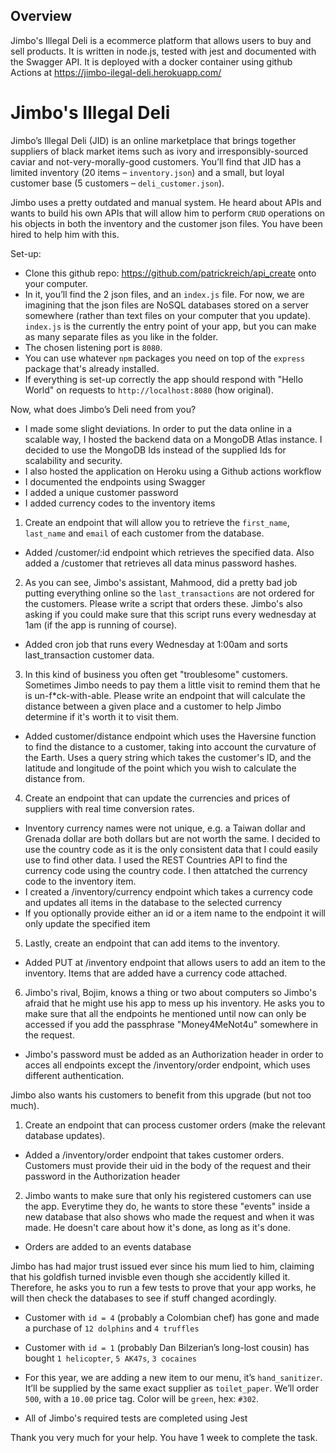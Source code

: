 ## Overview
 Jimbo's Illegal Deli is a ecommerce platform that allows users to buy and sell products.
 It is written in node.js, tested with jest and documented with the Swagger API.
 It is deployed with a docker container using github Actions at https://jimbo-ilegal-deli.herokuapp.com/

# Jimbo's Illegal Deli

Jimbo’s Illegal Deli (JID) is an online marketplace that brings together suppliers of black market items such as ivory and irresponsibly-sourced caviar and not-very-morally-good customers. You’ll find that JID has a limited inventory (20 items – `inventory.json`) and a small, but loyal customer base (5 customers – `deli_customer.json`). 

Jimbo uses a pretty outdated and manual system. He heard about APIs and wants to build his own APIs that will allow him to perform `CRUD` operations on his objects in both the inventory and the customer json files. You have been hired to help him with this. 

Set-up: 
  * Clone this github repo: https://github.com/patrickreich/api_create onto your computer. 
  * In it, you’ll find the 2 json files, and an `index.js` file. For now, we are imagining that the json files are NoSQL databases stored on a server somewhere (rather than text files on your computer that you update). `index.js` is the currently the entry point of your app, but you can make as many separate files as you like in the folder. 
  * The chosen listening port is `8080`. 
  * You can use whatever `npm` packages you need on top of the `express` package that's already installed. 
  * If everything is set-up correctly the app should respond with "Hello World" on requests to `http://localhost:8080` (how original). 

Now, what does Jimbo’s Deli need from you?

+ I made some slight deviations. In order to put the data online in a scalable way, I hosted the backend data on a MongoDB Atlas instance. I decided to use the MongoDB Ids instead of the supplied Ids for scalability and security. 
+ I also hosted the application on Heroku using a Github actions workflow
+ I documented the endpoints using Swagger
+ I added a unique customer password
+ I added currency codes to the inventory items


1.	Create an endpoint that will allow you to retrieve the `first_name`, `last_name` and `email` of each customer from the database.
+ Added /customer/:id endpoint which retrieves the specified data. Also added a /customer that retrieves all data minus password hashes. 

2.	As you can see, Jimbo's assistant, Mahmood, did a pretty bad job putting everything online so the `last_transactions` are not ordered for the customers. Please write a script that orders these. Jimbo's also asking if you could make sure that this script runs every wednesday at 1am (if the app is running of course). 
+ Added cron job that runs every Wednesday at 1:00am and sorts last_transaction customer data. 

3. In this kind of business you often get "troublesome" customers. Sometimes Jimbo needs to pay them a little visit to remind them that he is un-f*ck-with-able. Please write an endpoint that will calculate the distance between a given place and a customer to help Jimbo determine if it's worth it to visit them.
+ Added customer/distance endpoint which uses the Haversine function to find the distance to a customer, taking into account the curvature of the Earth. Uses a query string which takes the customer's ID, and the latitude and longitude of the point which you wish to calculate the distance from. 

4.	Create an endpoint that can update the currencies and prices of suppliers with real time conversion rates.
+ Inventory currency names were not unique, e.g. a Taiwan dollar and Grenada dollar are both dollars but are not worth the same. I decided to use the country code as it is the only consistent data that I could easily use to find other data. I used the REST Countries API to find the currency code using the country code. I then attatched the currency code to the inventory item. 
+ I created a /inventory/currency endpoint which takes a currency code and updates all items in the database to the selected currency
+ If you optionally provide either an id or a item name to the endpoint it will only update the specified item

5.	Lastly, create an endpoint that can add items to the inventory.
+ Added PUT at /inventory endpoint that allows users to add an item to the inventory. Items that are added have a currency code attached. 

6. Jimbo's rival, Bojim, knows a thing or two about computers so Jimbo's afraid that he might use his app to mess up his inventory. He asks you to make sure that all the endpoints he mentioned until now can only be accessed if you add the passphrase "Money4MeNot4u" somewhere in the request.
+ Jimbo's password must be added as an Authorization header in order to acces all endpoints except the /inventory/order endpoint, which uses different authentication.

Jimbo also wants his customers to benefit from this upgrade (but not too much).

1.	Create an endpoint that can process customer orders (make the relevant database updates).
+  Added a /inventory/order endpoint that takes customer orders. Customers must provide their uid in the body of the request and their password in the Authorization header

2. Jimbo wants to make sure that only his registered customers can use the app. Everytime they do, he wants to store these "events" inside a new database that also shows who made the request and when it was made. He doesn't care about how it's done, as long as it's done.
+ Orders are added to an events database

Jimbo has had major trust issued ever since his mum lied to him, claiming that his goldfish turned invisble even though she accidently killed it. Therefore, he asks you to run a few tests to prove that your app works, he will then check the databases to see if stuff changed acordingly.

  * Customer with `id = 4` (probably a Colombian chef) has gone and made a purchase of `12 dolphins` and `4 truffles`
  
  * Customer with `id = 1` (probably Dan Bilzerian’s long-lost cousin) has bought `1 helicopter`, `5 AK47s`, `3 cocaines`  
  
  * For this year, we are adding a new item to our menu, it’s `hand_sanitizer`. It’ll be supplied by the same exact supplier as `toilet_paper`. We’ll order `500`, with a `10.00` price tag. Color will be `green`, hex: `#302`.

+ All of Jimbo's required tests are completed using Jest

Thank you very much for your help. You have 1 week to complete the task. 
